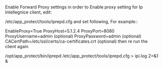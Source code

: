 Enable Forward Proxy settings in order to Enable proxy setting for Ip Intellegnice client, edit:

/etc/app_protect/tools/iprepd.cfg
and set following, For example::

EnableProxy=True 
ProxyHost=5.1.2.4
ProxyPort=8080
ProxyUsername=admin (optional)
ProxyPassword=admin (optional)
CACertPath=/etc/ssl/certs/ca-certificates.crt (optional)
then re run the client again

/opt/app_protect/bin/iprepd /etc/app_protect/tools/iprepd.cfg > ipi.log 2>&1 &
